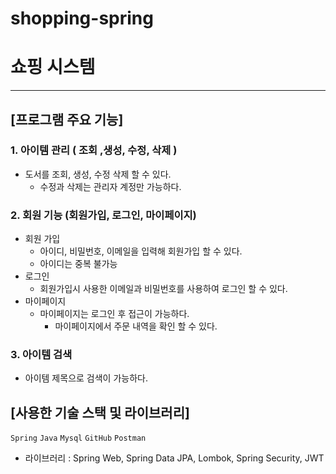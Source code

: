﻿# shopping-spring
# 쇼핑 시스템

---

## [프로그램 주요 기능]

### 1. 아이템 관리 ( 조회 ,생성, 수정, 삭제 )

- 도서를 조회, 생성, 수정 삭제 할 수 있다.
    - 수정과 삭제는 관리자 계정만 가능하다.

### 2. 회원 기능 (회원가입, 로그인, 마이페이지)

- 회원 가입
    - 아이디, 비밀번호, 이메일을 입력해 회원가입 할 수 있다.
    - 아이디는 중복 불가능
- 로그인
    - 회원가입시 사용한 이메일과 비밀번호를 사용하여 로그인 할 수 있다.
- 마이페이지
    - 마이페이지는 로그인 후 접근이 가능하다.
        - 마이페이지에서 주문 내역을 확인 할 수 있다.

### 3. 아이템 검색

- 아이템 제목으로 검색이 가능하다.

## [사용한 기술 스택 및 라이브러리]

`Spring` `Java` `Mysql` `GitHub` `Postman` 

- 라이브러리 : Spring Web, Spring Data JPA, Lombok,  Spring Security, JWT

